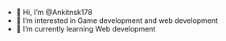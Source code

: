 - 👋 Hi, I’m @Ankitnsk178
- 👀 I’m interested in Game development and web development
- 🌱 I’m currently learning Web development 
 

<!---
Ankitnsk178/Ankitnsk178 is a ✨ special ✨ repository because its `README.md` (this file) appears on your GitHub profile.
You can click the Preview link to take a look at your changes.
--->

